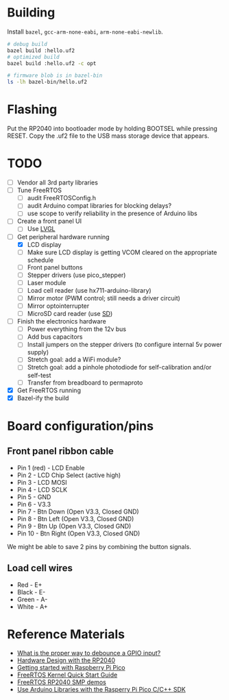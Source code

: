 # Building
Install `bazel`, `gcc-arm-none-eabi`, `arm-none-eabi-newlib`.

```sh
# debug build
bazel build :hello.uf2
# optimized build
bazel build :hello.uf2 -c opt

# firmware blob is in bazel-bin
ls -lh bazel-bin/hello.uf2
```

# Flashing
Put the RP2040 into bootloader mode by holding BOOTSEL while pressing RESET. Copy the .uf2 file to the USB mass storage device that appears.

# TODO
- [ ] Vendor all 3rd party libraries
- [ ] Tune FreeRTOS
  - [ ] audit FreeRTOSConfig.h
  - [ ] audit Arduino compat libraries for blocking delays?
  - [ ] use scope to verify reliability in the presence of Arduino libs
- [ ] Create a front panel UI
  - [ ] Use [LVGL](https://lvgl.io)
- [ ] Get peripheral hardware running
  - [x] LCD display
  - [ ] Make sure LCD display is getting VCOM cleared on the appropriate schedule
  - [ ] Front panel buttons
  - [ ] Stepper drivers (use pico_stepper)
  - [ ] Laser module
  - [ ] Load cell reader (use hx711-arduino-library)
  - [ ] Mirror motor (PWM control; still needs a driver circuit)
  - [ ] Mirror optointerrupter
  - [ ] MicroSD card reader (use [SD](https://github.com/arduino-libraries/SD/tree/a64c2bd907460dd01cef07fff003550cfcae0119))
- [ ] Finish the electronics hardware
  - [ ] Power everything from the 12v bus
  - [ ] Add bus capacitors
  - [ ] Install jumpers on the stepper drivers (to configure internal 5v power supply)
  - [ ] Stretch goal: add a WiFi module?
  - [ ] Stretch goal: add a pinhole photodiode for self-calibration and/or self-test
  - [ ] Transfer from breadboard to permaproto
- [x] Get FreeRTOS running
- [x] Bazel-ify the build

# Board configuration/pins
## Front panel ribbon cable
- Pin 1 (red) - LCD Enable
- Pin 2 - LCD Chip Select (active high)
- Pin 3 - LCD MOSI
- Pin 4 - LCD SCLK
- Pin 5 - GND
- Pin 6 - V3.3
- Pin 7 - Btn Down (Open V3.3, Closed GND)
- Pin 8 - Btn Left (Open V3.3, Closed GND)
- Pin 9 - Btn Up (Open V3.3, Closed GND)
- Pin 10 - Btn Right (Open V3.3, Closed GND)

We might be able to save 2 pins by combining the button signals.

## Load cell wires
- Red - E+
- Black - E-
- Green - A-
- White - A+

# Reference Materials
- [What is the proper way to debounce a GPIO input?](https://raspberrypi.stackexchange.com/questions/118349/what-is-the-proper-way-to-debounce-a-gpio-input)
- [Hardware Design with the RP2040](https://www.mouser.com/pdfDocs/hardware-design-with-rp2040.pdf)
- [Getting started with Raspberry Pi Pico](https://datasheets.raspberrypi.com/pico/getting-started-with-pico.pdf)
- [FreeRTOS Kernel Quick Start Guide](https://www.freertos.org/FreeRTOS-quick-start-guide.html)
- [FreeRTOS RP2040 SMP demos](https://www.freertos.org/smp-demos-for-the-raspberry-pi-pico-board.html)
- [Use Arduino Libraries with the Rasperry Pi Pico C/C++ SDK](https://www.hackster.io/fhdm-dev/use-arduino-libraries-with-the-rasperry-pi-pico-c-c-sdk-eff55c)

